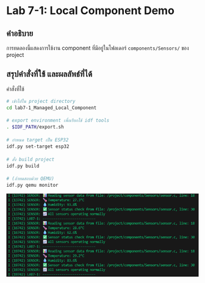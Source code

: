 # Lab 7-1: Local Component Demo

## คำอธิบาย

การทดลองนี้แสดงการใช้งาน component ที่มีอยู่ในโฟลเดอร์ `components/Sensors/` ของ project

## สรุปคำสั่งที่ใช้ และผลลัพธ์ที่ได้

 คำสั่งที่ใช้

```bash
# เข้าไปใน project directory
cd lab7-1_Managed_Local_Component

# export environment เพื่อเรียกใช้ idf tools
. $IDF_PATH/export.sh

# กำหนด target เป็น ESP32
idf.py set-target esp32

# สั่ง build project
idf.py build

# (ถ้าทดสอบด้วย QEMU)
idf.py qemu monitor
```

![alt text](1.png)